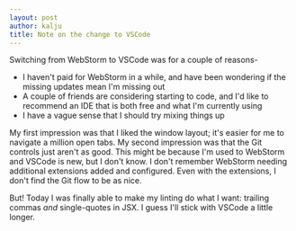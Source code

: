 ```yaml
---
layout: post
author: kalju
title: Note on the change to VSCode
---
```


Switching from WebStorm to VSCode was for a couple of reasons-

<ul>
    <li>I haven't paid for WebStorm in a while, and have been wondering if the missing updates mean I'm missing out</li>
    <li>A couple of friends are considering starting to code, and I'd like to recommend an IDE that is both free and what I'm currently using</li>
    <li>I have a vague sense that I should try mixing things up</li>
</ul>

My first impression was that I liked the window layout; it's easier for me to navigate a million open tabs.
My second impression was that the Git controls just aren't as good. This might be because I'm used to WebStorm and VSCode is new, but I don't know. I don't remember WebStorm needing additional extensions added and configured. Even with the extensions, I don't find the Git flow to be as nice.

But! Today I was finally able to make my linting do what I want: trailing commas _and_ single-quotes in JSX. I guess I'll stick with VSCode a little longer.
